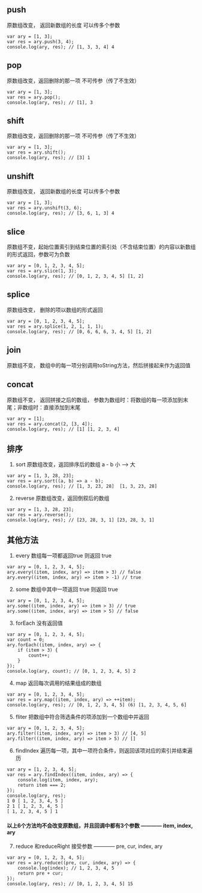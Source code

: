 ## push
原数组改变， 返回新数组的长度  可以传多个参数
```
var ary = [1, 3];
var res = ary.push(3, 4);
console.log(ary, res); // [1, 3, 3, 4] 4
```
## pop
原数组改变，返回删除的那一项  不可传参（传了不生效）

```
var ary = [1, 3];
var res = ary.pop();
console.log(ary, res); // [1], 3
```
## shift
原数组改变，返回删除的那一项  不可传参（传了不生效）
```
var ary = [1, 3];
var res = ary.shift();
console.log(ary, res); // [3] 1
```
## unshift
原数组改变， 返回新数组的长度  可以传多个参数
```
var ary = [1, 3];
var res = ary.unshift(3, 6);
console.log(ary, res); // [3, 6, 1, 3] 4
```
## slice
原数组不变，起始位置索引到结束位置的索引处（不含结束位置）的内容以新数组的形式返回，参数可为负数
```
var ary = [0, 1, 2, 3, 4, 5];
var res = ary.slice(1, 3);
console.log(ary, res); // [0, 1, 2, 3, 4, 5] [1, 2]
```
## splice
原数组改变， 删除的项以数组的形式返回
```
var ary = [0, 1, 2, 3, 4, 5];
var res = ary.splice(1, 2, 1, 1, 1);
console.log(ary, res); // [0, 6, 6, 6, 3, 4, 5] [1, 2]
```
## join
原数组不变， 数组中的每一项分别调用toString方法，然后拼接起来作为返回值
## concat
原数组不变， 返回拼接之后的数组， 参数为数组时：将数组的每一项添加到末尾；非数组时：直接添加到末尾
```
var ary = [1];
var res = ary.concat(2, [3, 4]);
console.log(ary, res); // [1] [1, 2, 3, 4]
```
## 排序
1. sort
原数组改变，返回排序后的数组 a - b 小 --> 大
```
var ary = [1, 3, 28, 23];
var res = ary.sort((a, b) => a - b);
console.log(ary, res); // [1, 3, 23, 28]  [1, 3, 23, 28]
```
2. reverse
原数组改变，返回倒叙后的数组
```
var ary = [1, 3, 28, 23];
var res = ary.reverse();
console.log(ary, res); // [23, 28, 3, 1] [23, 28, 3, 1]
```
## 其他方法
1. every 数组每一项都返回true 则返回 true
```
var ary = [0, 1, 2, 3, 4, 5];
ary.every((item, index, ary) => item > 3) // false
ary.every((item, index, ary) => item > -1) // true
```
2. some 数组中其中一项返回 true 则返回 true
```
var ary = [0, 1, 2, 3, 4, 5];
ary.some((item, index, ary) => item > 3) // true
ary.some((item, index, ary) => item > 5) // false
```
3. forEach 没有返回值
```
var ary = [0, 1, 2, 3, 4, 5];
var count = 0;
ary.forEach((item, index, ary) => {
    if (item > 3) {
        count++;
    }
});
console.log(ary, count); // [0, 1, 2, 3, 4, 5] 2
```
4. map 返回每次调用的结果组成的数组
```
var ary = [0, 1, 2, 3, 4, 5];
var res = ary.map((item, index, ary) => ++item);
console.log(ary, res); // [0, 1, 2, 3, 4, 5] (6) [1, 2, 3, 4, 5, 6]
```
5. fliter 把数组中符合筛选条件的项添加到一个数组中并返回
```
var ary = [0, 1, 2, 3, 4, 5];
ary.filter((item, index, ary) => item > 3) // [4, 5]
ary.filter((item, index, ary) => item > 5) // []
```
6. findIndex 遍历每一项，其中一项符合条件，则返回该项对应的索引并结束遍历
```
var ary = [1, 2, 3, 4, 5];
var res = ary.findIndex((item, index, ary) => {
    console.log(item, index, ary);
    return item === 2;
});
console.log(ary, res);
1 0 [ 1, 2, 3, 4, 5 ]
2 1 [ 1, 2, 3, 4, 5 ]
[ 1, 2, 3, 4, 5 ] 1
```
#### 以上6个方法均不会改变原数组，并且回调中都有3个参数 ———— item, index, ary
7. reduce 和reduceRight 接受参数 ———— pre, cur, index, ary
```
var ary = [0, 1, 2, 3, 4, 5];
var res = ary.reduce((pre, cur, index, ary) => {
    console.log(index); // 1, 2, 3, 4, 5
    return pre + cur;
});
console.log(ary, res); // [0, 1, 2, 3, 4, 5] 15
```
